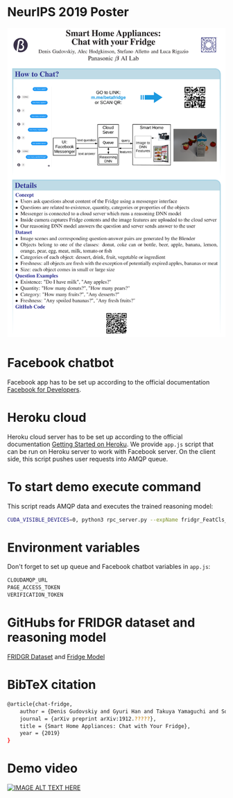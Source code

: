 # NeurIPS 2019 Poster
<div align="center">
  <img src="poster.png" width="640px">
</div>

# Facebook chatbot
Facebook app has to be set up according to the official documentation [Facebook for Developers](https://developers.facebook.com/docs/messenger-platform/).

# Heroku cloud
Heroku cloud server has to be set up according to the official documentation [Getting Started on Heroku](https://devcenter.heroku.com/start).
We provide `app.js` script that can be run on Heroku server to work with Facebook server. On the client side, this script pushes user requests into AMQP queue.

# To start demo execute command
This script reads AMQP data and executes the trained reasoning model:

```bash
CUDA_VISIBLE_DEVICES=0, python3 rpc_server.py --expName fridgr_FeatCls_EmbRandom_CfgArgs0 --gpus 0 --netLength 4 --restoreEpoch 25 --getPreds @configs/args_inference.txt
```

# Environment variables
Don't forget to set up queue and Facebook chatbot variables in `app.js`:
```bash
CLOUDAMQP_URL
PAGE_ACCESS_TOKEN
VERIFICATION_TOKEN
```

# GitHubs for FRIDGR dataset and reasoning model
[FRIDGR Dataset](https://github.com/gudovskiy/fridge-dataset/) and [Fridge Model](https://github.com/gudovskiy/fridge-model)

# BibTeX citation
```bash
@article{chat-fridge,
	author = {Denis Gudovskiy and Gyuri Han and Takuya Yamaguchi and Sotaro Tsukizawa},
	journal = {arXiv preprint arXiv:1912.?????},
	title = {Smart Home Appliances: Chat with Your Fridge},
	year = {2019}
}
```

# Demo video
[![IMAGE ALT TEXT HERE](https://img.youtube.com/vi/UkapMNcXlq8/0.jpg)](https://www.youtube.com/watch?v=UkapMNcXlq8)
